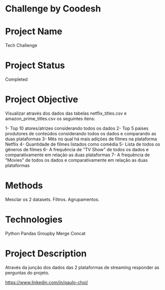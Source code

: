 # Challenge by Coodesh

 
# Project Name
Tech Challenge

# Project Status
Completed

# Project Objective
Visualizar através dos dados das tabelas netflix_titles.csv e amazon_prime_titles.csv os seguintes itens:

1- Top 10 atores/atrizes considerando todos os dados
2- Top 5 países produtores de conteúdos considerando todos os dados e comparando as duas plataformas
3- Mês no qual há mais adições de filmes na plataforma Netflix
4- Quantidade de filmes listados como comédia
5- Lista de todos os gêneros de filmes
6- A frequência de "TV Show" de todos os dados e comparativamente em relação as duas plataformas
7- A frequência de "Movies" de todos os dados e comparativamente em relação as duas plataformas

# Methods
Mesclar os 2 datasets.
Filtros.
Agrupamentos.

# Technologies
Python
Pandas
Groupby
Merge
Concat

# Project Description
Através da junção dos dados das 2 plataformas de streaming responder as perguntas do projeto.




https://www.linkedin.com/in/paulo-choi/
